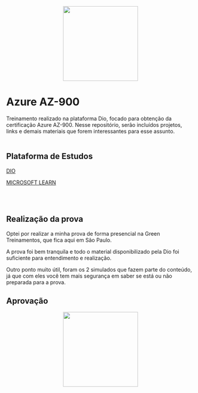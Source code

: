 <img src="https://github.com/user-attachments/assets/c20d9362-8796-4c89-814d-0590bcf841fd" width="200px" style="display: block; margin: 0 auto;">



# Azure AZ-900

Treinamento realizado na plataforma Dio, focado para obtenção da certificação Azure AZ-900.
Nesse repositório, serão incluídos projetos, links e demais materiais que forem interessantes para esse assunto. 
<br>
<br>
## Plataforma de Estudos

[DIO](https://www.dio.me/)

[MICROSOFT LEARN](https://learn.microsoft.com/pt-br/credentials/certifications/azure-fundamentals/?practice-assessment-type=certification)

<br>
<br>

## Realização da prova

Optei por realizar a minha prova de forma presencial na Green Treinamentos, que fica aqui em São Paulo. 

A prova foi bem tranquila e todo o material disponibilizado pela Dio foi suficiente para entendimento e realização. 

Outro ponto muito útil, foram os 2 simulados que fazem parte do conteúdo, já que com eles você tem mais segurança em saber se está ou não preparada para a prova. 


## Aprovação 

<img src="![AZ-900](https://github.com/user-attachments/assets/e146a1e8-dc09-4cd3-b66b-3170ce1e5e2e)" width="200px" style="display: block; margin: 0 auto;">